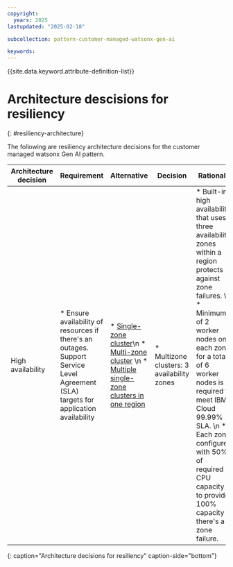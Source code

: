 ```yaml
---
copyright:
  years: 2025
lastupdated: "2025-02-18"

subcollection: pattern-customer-managed-watsonx-gen-ai

keywords:
---
```

{{site.data.keyword.attribute-definition-list}}

# Architecture descisions for resiliency
{: #resiliency-architecture}

The following are resiliency architecture decisions for the customer managed watsonx Gen AI pattern.

| Architecture decision | Requirement | Alternative  | Decision | Rationale   |
| --------------------- | ----------- | ------------ | -------- | ----------- |
| High availability               | * Ensure availability of resources if there's an outages. Support Service Level Agreement (SLA) targets for application availability | * [Single-zone cluster](/docs/openshift?topic=openshift-ha_clusters)\n * [Multi-zone cluster](/docs/openshift?topic=openshift-ha_clusters) \n * [Multiple single-zone clusters in one region](/docs/openshift?topic=openshift-ha_clusters) | * Multizone clusters: 3 availability zones | * Built-in high availability that uses three availability zones within a region protects against zone failures. \n * Minimum of 2 worker nodes on each zone for a total of 6 worker nodes is required to meet IBM Cloud 99.99% SLA. \n *  Each zone configured with 50% of required CPU capacity to provide 100% capacity if there's a zone failure. |
{: caption="Architecture decisions for resiliency" caption-side="bottom"}
